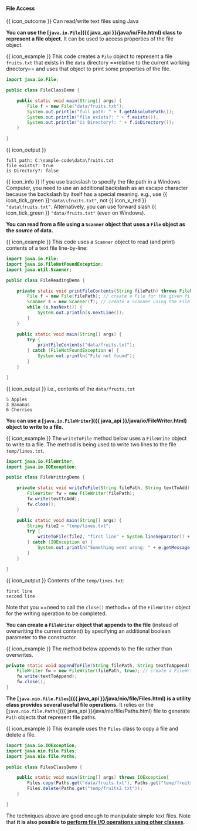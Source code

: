 <div id="title">

#### File Access

</div>

<span id="prereqs"></span>

<span id="outcomes">{{ icon_outcome }} Can read/write text files using Java</span>

<div id="body">

**You can use the [`java.io.File`]({{ java_api }}/java/io/File.html) class to represent a file object**. It can be used to access properties of the file object.

<box>

{{ icon_example }} This code creates a `File` object to represent a file `fruits.txt` that exists in the `data` directory ==relative to the current working directory== and uses that object to print some properties of the file.

```java
import java.io.File;

public class FileClassDemo {

    public static void main(String[] args) {
        File f = new File("data/fruits.txt");
        System.out.println("full path: " + f.getAbsolutePath());
        System.out.println("file exists?: " + f.exists());
        System.out.println("is Directory?: " + f.isDirectory());
    }

}
```
{{ icon_output }}
```
full path: C:\sample-code\data\fruits.txt
file exists?: true
is Directory?: false
```
</box>

{{ icon_info }} If you use backslash to specify the file path in a Windows Computer, you need to use an additional backslash as an escape character because the backslash by itself has a special meaning. e.g., use {{ icon_tick_green }}`"data\\fruits.txt"`, not {{ icon_x_red }} `"data\fruits.txt"`. Alternatively, you can use forward slash {{ icon_tick_green }} `"data/fruits.txt"` (even on Windows).

**You can read from a file using a `Scanner` object that uses a `File` object as the _source_ of data.**

<box>

{{ icon_example }} This code uses a `Scanner` object to read (and print) contents of a text file line-by-line:

```java
import java.io.File;
import java.io.FileNotFoundException;
import java.util.Scanner;

public class FileReadingDemo {

    private static void printFileContents(String filePath) throws FileNotFoundException {
        File f = new File(filePath); // create a File for the given file path
        Scanner s = new Scanner(f); // create a Scanner using the File as the source
        while (s.hasNext()) {
            System.out.println(s.nextLine());
        }
    }

    public static void main(String[] args) {
        try {
            printFileContents("data/fruits.txt");
        } catch (FileNotFoundException e) {
            System.out.println("File not found");
        }
    }

}
```
{{ icon_output }} i.e., contents of the `data/fruits.txt`
```
5 Apples
3 Bananas
6 Cherries
```
</box>

**You can use a [`java.io.FileWriter`]({{ java_api }}/java/io/FileWriter.html) object to write to a file.**

<box>

{{ icon_example }} The `writeToFile` method below uses a `FileWrite` object to write to a file. The method is being used to write two lines to the file `temp/lines.txt`.

```java
import java.io.FileWriter;
import java.io.IOException;

public class FileWritingDemo {

    private static void writeToFile(String filePath, String textToAdd) throws IOException {
        FileWriter fw = new FileWriter(filePath);
        fw.write(textToAdd);
        fw.close();
    }

    public static void main(String[] args) {
        String file2 = "temp/lines.txt";
        try {
            writeToFile(file2, "first line" + System.lineSeparator() + "second line");
        } catch (IOException e) {
            System.out.println("Something went wrong: " + e.getMessage());
        }
    }

}
```
{{ icon_output }} Contents of the `temp/lines.txt`:
```
first line
second line
```
</box>

Note that you ==need to call the `close()` method== of the `FileWriter` object for the writing operation to be completed.

**You can create a `FileWriter` object that appends to the file** (instead of overwriting the current content) by specifying an additional boolean parameter to the constructor.

<box>

{{ icon_example }} The method below appends to the file rather than overwrites.

```java
private static void appendToFile(String filePath, String textToAppend) throws IOException {
    FileWriter fw = new FileWriter(filePath, true); // create a FileWriter in append mode
    fw.write(textToAppend);
    fw.close();
}
```

</box>

**The [`java.nio.file.Files`]({{ java_api }}/java/nio/file/Files.html) is a utility class provides several useful file operations.** It relies on the [`java.nio.file.Paths`]({{ java_api }}/java/nio/file/Paths.html) file to generate `Path` objects that represent file paths.

<box>

{{ icon_example }} This example uses the `Files` class to copy a file and delete a file.

```java
import java.io.IOException;
import java.nio.file.Files;
import java.nio.file.Paths;

public class FilesClassDemo {

    public static void main(String[] args) throws IOException{
        Files.copy(Paths.get("data/fruits.txt"), Paths.get("temp/fruits2.txt"));
        Files.delete(Paths.get("temp/fruits2.txt"));
    }

}
```
</box>

The techniques above are good enough to manipulate simple text files. Note that **it is also possible to [perform file I/O operations using other classes](https://www.tutorialspoint.com/java/java_files_io.htm)**.

</div>

<div id="extras">
  <include src="exercisesPanel.md" boilerplate />
</div>
